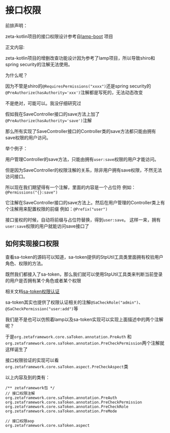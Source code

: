 # 接口权限

前排声明：

zeta-kotlin项目的接口权限设计参考自[lamp-boot](https://github.com/zuihou/lamp-boot) 项目



正文内容:

zeta-kotlin项目的增删改查功能设计因为参考了lamp项目，所以导致shiro和spring security的注解无法使用。

为什么呢？

因为不管是shiro的`@RequiresPermissions("xxxx")`还是spring security的`@PreAuthorize(hasAuthority='xxx')`注解都是写死的，无法动态改变

不是绝对，可能可以。我没仔细研究过

假如我在SaveController接口的save方法上加了`@PreAuthorize(hasAuthority='save')`注解

那么所有实现了SaveController接口的Controller类的save方法都只能由拥有save权限的用户访问。

举个例子：

用户管理Controller的save方法，只能由拥有`user:save`权限的用户才能访问。

但是因为SaveController的权限注解的关系，除非用户拥有save权限，不然无法访问接口。

所以现在我们期望得有一个注解，里面的内容是一个占位符 例如：`@Permissions("{}:save")` 

它注解在SaveController接口的save方法上。然后在用户管理的Controller类上有个注解用来配置权限的前缀 例如：`@Prefix("user")`

接口鉴权的时候，自动将前缀与占位符替换，得到`user:save`。 这样一来，拥有`user:save`权限的用户就能访问save接口了




## 如何实现接口权限

查看sa-token的源码可以知道，sa-token提供的StpUtil工具类里面拥有校验用户角色、权限的方法。

既然我们都接入了sa-token，那么我们就可以使用StpUtil工具类来判断当前登录的用户是否拥有某个角色或者某个权限

相关文档[sa-token权限认证](https://sa-token.dev33.cn/doc/index.html#/use/jur-auth)

sa-token其实也提供了权限认证相关的注解`@SaCheckRole("admin")`、`@SaCheckPermission("user:add")`等

我们是不是也可以仿照着lamp以及sa-token实现可以实现上面描述中的两个注解呢？

于是`org.zetaframework.core.saToken.annotation.PreAuth` 和 `org.zetaframework.core.saToken.annotation.PreCheckPermission`两个注解就这样诞生了

接口权限验证的实现可以看`org.zetaframework.core.saToken.aspect.PreCheckAspect`类


以上内容及到的类有：
```
/** zetaframework包 */
// 接口权限注解
org.zetaframework.core.saToken.annotation.PreAuth
org.zetaframework.core.saToken.annotation.PreCheckPermission
org.zetaframework.core.saToken.annotation.PreCheckRole
org.zetaframework.core.saToken.annotation.PreMode

// 接口权限aop
org.zetaframework.core.saToken.aspect
```
